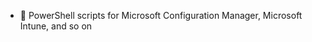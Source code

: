 - 👋 PowerShell scripts for Microsoft Configuration Manager, Microsoft Intune, and so on

<!---
holbs/holbs is a ✨ special ✨ repository because its `README.md` (this file) appears on your GitHub profile.
You can click the Preview link to take a look at your changes.
--->
